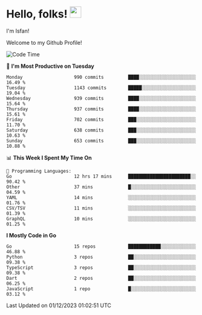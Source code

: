 # Hello, folks! <img src="https://raw.githubusercontent.com/MartinHeinz/MartinHeinz/master/wave.gif" width="30px" height="30px" />

I'm Isfan!

Welcome to my Github Profile!

<!--START_SECTION:waka-->
![Code Time](http://img.shields.io/badge/Code%20Time-3%2C112%20hrs%2014%20mins-blue)

📅 **I'm Most Productive on Tuesday** 

```text
Monday                   990 commits         ████░░░░░░░░░░░░░░░░░░░░░   16.49 % 
Tuesday                  1143 commits        █████░░░░░░░░░░░░░░░░░░░░   19.04 % 
Wednesday                939 commits         ████░░░░░░░░░░░░░░░░░░░░░   15.64 % 
Thursday                 937 commits         ████░░░░░░░░░░░░░░░░░░░░░   15.61 % 
Friday                   702 commits         ███░░░░░░░░░░░░░░░░░░░░░░   11.70 % 
Saturday                 638 commits         ███░░░░░░░░░░░░░░░░░░░░░░   10.63 % 
Sunday                   653 commits         ███░░░░░░░░░░░░░░░░░░░░░░   10.88 % 
```


📊 **This Week I Spent My Time On** 

```text
💬 Programming Languages: 
Go                       12 hrs 17 mins      ███████████████████████░░   90.42 % 
Other                    37 mins             █░░░░░░░░░░░░░░░░░░░░░░░░   04.59 % 
YAML                     14 mins             ░░░░░░░░░░░░░░░░░░░░░░░░░   01.76 % 
CSV/TSV                  11 mins             ░░░░░░░░░░░░░░░░░░░░░░░░░   01.39 % 
GraphQL                  10 mins             ░░░░░░░░░░░░░░░░░░░░░░░░░   01.25 % 
```

**I Mostly Code in Go** 

```text
Go                       15 repos            ████████████░░░░░░░░░░░░░   46.88 % 
Python                   3 repos             ██░░░░░░░░░░░░░░░░░░░░░░░   09.38 % 
TypeScript               3 repos             ██░░░░░░░░░░░░░░░░░░░░░░░   09.38 % 
Dart                     2 repos             ██░░░░░░░░░░░░░░░░░░░░░░░   06.25 % 
JavaScript               1 repo              █░░░░░░░░░░░░░░░░░░░░░░░░   03.12 % 
```




 Last Updated on 01/12/2023 01:02:51 UTC
<!--END_SECTION:waka-->

<!--
**isfanazha/isfanazha** is a ✨ _special_ ✨ repository because its `README.md` (this file) appears on your GitHub profile.

Here are some ideas to get you started:

- 🔭 I’m currently working on ...
- 🌱 I’m currently learning ...
- 👯 I’m looking to collaborate on ...
- 🤔 I’m looking for help with ...
- 💬 Ask me about ...
- 📫 How to reach me: ...
- 😄 Pronouns: ...
- ⚡ Fun fact: ...
-->

